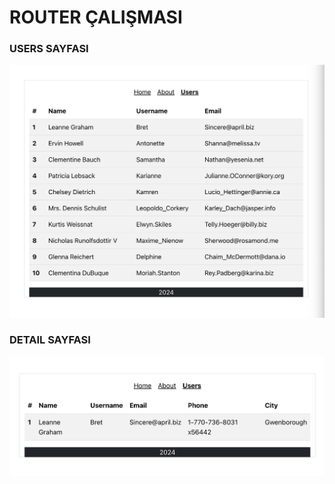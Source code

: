 # ROUTER ÇALIŞMASI

### USERS SAYFASI 
![Users Sayfası](./users.png)

### DETAIL SAYFASI
![Detail sayfası](./detail.png)
